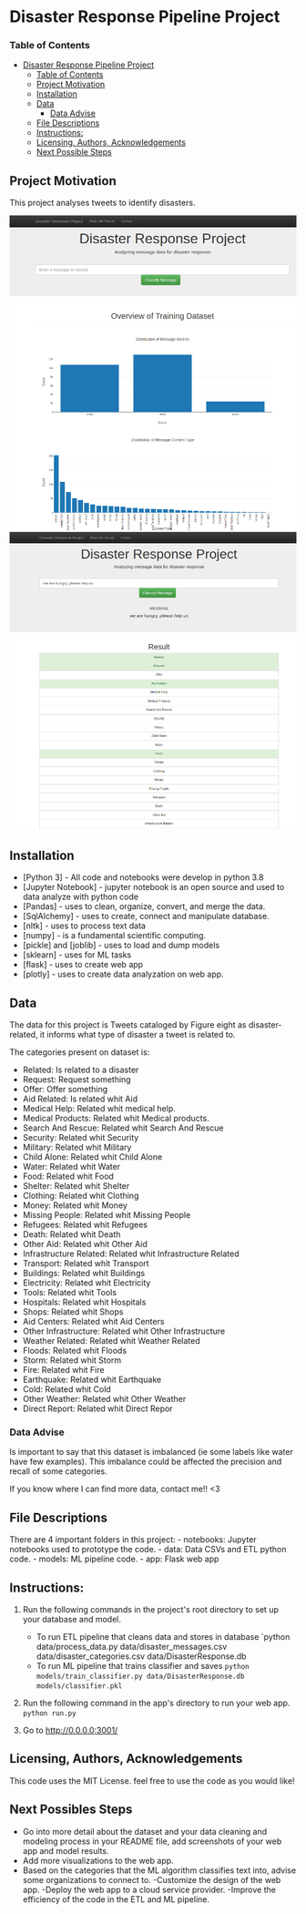 # Disaster Response Pipeline Project

### Table of Contents

- [Disaster Response Pipeline Project](#disaster-response-pipeline-project)
    - [Table of Contents](#table-of-contents)
  - [Project Motivation<a name="motivation"></a>](#project-motivation)
  - [Installation <a name="installation"></a>](#installation-)
  - [Data](#data)
    - [Data Advise](#data-advise)
  - [File Descriptions <a name="files"></a>](#file-descriptions-)
  - [Instructions:](#instructions)
  - [Licensing, Authors, Acknowledgements<a name="licensing"></a>](#licensing-authors-acknowledgements)
  - [Next Possible Steps](#next-possible-steps)

## Project Motivation<a name="motivation"></a>

This project analyses tweets to identify disasters. 


![plot](./images/webapp1.png)
![plot](images/webapp2.png)


## Installation <a name="installation"></a>

* [Python 3] - All code and notebooks were develop in python 3.8
* [Jupyter Notebook] - jupyter notebook is an open source and used to data analyze with python code
* [Pandas] - uses to clean, organize, convert, and merge the data.
* [SqlAlchemy] - uses to create, connect and manipulate database.
* [nltk] - uses to process text data
* [numpy] - is a fundamental scientific computing.
* [pickle] and [joblib] -  uses to load and dump models
* [sklearn] - uses for ML tasks
* [flask] - uses to create web app
* [plotly] - uses to create data analyzation on web app.



## Data 
The data for this project is Tweets cataloged by Figure eight as disaster-related, it informs what type of disaster a tweet is related to.

The categories present on dataset is:

- Related: Is related to a disaster 
- Request: Request something
- Offer: Offer something
- Aid Related: Is related whit Aid
- Medical Help: Related whit medical help.
- Medical Products: Related whit Medical products.
- Search And Rescue: Related whit Search And Rescue
- Security: Related whit Security
- Military: Related whit Military
- Child Alone: Related whit Child Alone
- Water: Related whit Water
- Food: Related whit Food
- Shelter: Related whit Shelter
- Clothing: Related whit Clothing
- Money: Related whit Money
- Missing People: Related whit Missing People
- Refugees: Related whit Refugees
- Death: Related whit Death
- Other Aid: Related whit Other Aid
- Infrastructure Related: Related whit Infrastructure Related
- Transport: Related whit Transport
- Buildings: Related whit Buildings
- Electricity: Related whit Electricity
- Tools: Related whit Tools
- Hospitals: Related whit Hospitals
- Shops: Related whit Shops
- Aid Centers: Related whit Aid Centers
- Other Infrastructure: Related whit Other Infrastructure
- Weather Related: Related whit Weather Related
- Floods: Related whit Floods
- Storm: Related whit Storm
- Fire: Related whit Fire
- Earthquake: Related whit Earthquake
- Cold: Related whit Cold
- Other Weather: Related whit Other Weather
- Direct Report: Related whit Direct Repor

### Data Advise

Is important to say that this dataset is imbalanced (ie some labels like water have few examples). This imbalance could be affected the precision and recall of some categories. 

If you know where I can find more data, contact me!! <3


## File Descriptions <a name="files"></a>

There are 4 important folders in this project:
    - notebooks: Jupyter notebooks used to prototype the code.
    - data: Data CSVs and ETL python code.
    - models: ML pipeline code.
    - app: Flask web app
  
## Instructions:
1. Run the following commands in the project's root directory to set up your database and model.

    - To run ETL pipeline that cleans data and stores in database
        `python data/process_data.py data/disaster_messages.csv data/disaster_categories.csv data/DisasterResponse.db
    - To run ML pipeline that trains classifier and saves
        `python models/train_classifier.py data/DisasterResponse.db models/classifier.pkl`

2. Run the following command in the app's directory to run your web app.
    `python run.py`

3. Go to http://0.0.0.0:3001/



## Licensing, Authors, Acknowledgements<a name="licensing"></a>

This code uses the MIT License. feel free to use the code as you would like!


## Next Possibles Steps

- Go into more detail about the dataset and your data cleaning and modeling process in your README file, add screenshots of your web app and model results.
- Add more visualizations to the web app.
- Based on the categories that the ML algorithm classifies text into, advise some organizations to connect to.
-Customize the design of the web app.
-Deploy the web app to a cloud service provider.
-Improve the efficiency of the code in the ETL and ML pipeline.
